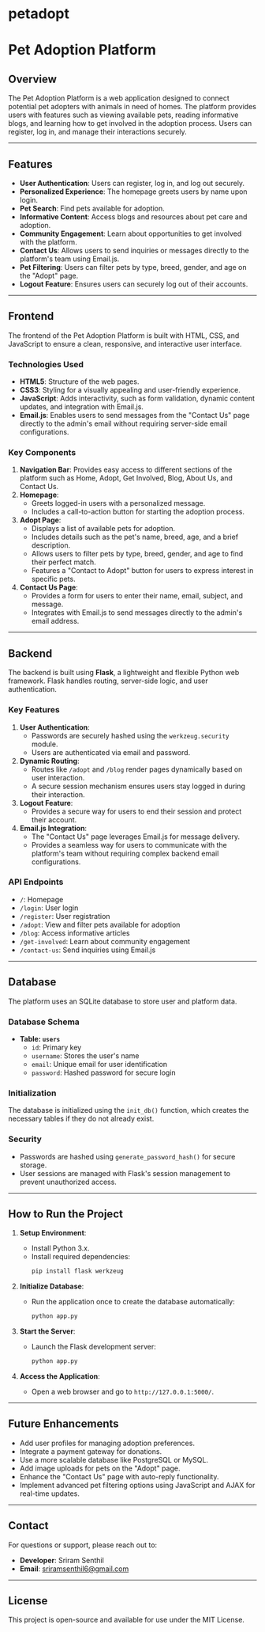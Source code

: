 # petadopt
# Pet Adoption Platform

## Overview
The Pet Adoption Platform is a web application designed to connect potential pet adopters with animals in need of homes. The platform provides users with features such as viewing available pets, reading informative blogs, and learning how to get involved in the adoption process. Users can register, log in, and manage their interactions securely.

---

## Features
- **User Authentication**: Users can register, log in, and log out securely.
- **Personalized Experience**: The homepage greets users by name upon login.
- **Pet Search**: Find pets available for adoption.
- **Informative Content**: Access blogs and resources about pet care and adoption.
- **Community Engagement**: Learn about opportunities to get involved with the platform.
- **Contact Us**: Allows users to send inquiries or messages directly to the platform's team using Email.js.
- **Pet Filtering**: Users can filter pets by type, breed, gender, and age on the "Adopt" page.
- **Logout Feature**: Ensures users can securely log out of their accounts.

---

## Frontend
The frontend of the Pet Adoption Platform is built with HTML, CSS, and JavaScript to ensure a clean, responsive, and interactive user interface.

### Technologies Used
- **HTML5**: Structure of the web pages.
- **CSS3**: Styling for a visually appealing and user-friendly experience.
- **JavaScript**: Adds interactivity, such as form validation, dynamic content updates, and integration with Email.js.
- **Email.js**: Enables users to send messages from the "Contact Us" page directly to the admin's email without requiring server-side email configurations.

### Key Components
1. **Navigation Bar**: Provides easy access to different sections of the platform such as Home, Adopt, Get Involved, Blog, About Us, and Contact Us.
2. **Homepage**:
   - Greets logged-in users with a personalized message.
   - Includes a call-to-action button for starting the adoption process.
3. **Adopt Page**:
   - Displays a list of available pets for adoption.
   - Includes details such as the pet's name, breed, age, and a brief description.
   - Allows users to filter pets by type, breed, gender, and age to find their perfect match.
   - Features a "Contact to Adopt" button for users to express interest in specific pets.
4. **Contact Us Page**:
   - Provides a form for users to enter their name, email, subject, and message.
   - Integrates with Email.js to send messages directly to the admin's email address.

---

## Backend
The backend is built using **Flask**, a lightweight and flexible Python web framework. Flask handles routing, server-side logic, and user authentication.

### Key Features
1. **User Authentication**:
   - Passwords are securely hashed using the `werkzeug.security` module.
   - Users are authenticated via email and password.
2. **Dynamic Routing**:
   - Routes like `/adopt` and `/blog` render pages dynamically based on user interaction.
   - A secure session mechanism ensures users stay logged in during their interaction.
3. **Logout Feature**:
   - Provides a secure way for users to end their session and protect their account.
4. **Email.js Integration**:
   - The "Contact Us" page leverages Email.js for message delivery.
   - Provides a seamless way for users to communicate with the platform's team without requiring complex backend email configurations.

### API Endpoints
- `/`: Homepage
- `/login`: User login
- `/register`: User registration
- `/adopt`: View and filter pets available for adoption
- `/blog`: Access informative articles
- `/get-involved`: Learn about community engagement
- `/contact-us`: Send inquiries using Email.js

---

## Database
The platform uses an SQLite database to store user and platform data.

### Database Schema
- **Table: `users`**
  - `id`: Primary key
  - `username`: Stores the user's name
  - `email`: Unique email for user identification
  - `password`: Hashed password for secure login

### Initialization
The database is initialized using the `init_db()` function, which creates the necessary tables if they do not already exist.

### Security
- Passwords are hashed using `generate_password_hash()` for secure storage.
- User sessions are managed with Flask's session management to prevent unauthorized access.

---

## How to Run the Project

1. **Setup Environment**:
   - Install Python 3.x.
   - Install required dependencies:
     ```bash
     pip install flask werkzeug
     ```

2. **Initialize Database**:
   - Run the application once to create the database automatically:
     ```bash
     python app.py
     ```

3. **Start the Server**:
   - Launch the Flask development server:
     ```bash
     python app.py
     ```

4. **Access the Application**:
   - Open a web browser and go to `http://127.0.0.1:5000/`.

---

## Future Enhancements
- Add user profiles for managing adoption preferences.
- Integrate a payment gateway for donations.
- Use a more scalable database like PostgreSQL or MySQL.
- Add image uploads for pets on the "Adopt" page.
- Enhance the "Contact Us" page with auto-reply functionality.
- Implement advanced pet filtering options using JavaScript and AJAX for real-time updates.

---

## Contact
For questions or support, please reach out to:
- **Developer**: Sriram Senthil
- **Email**: sriramsenthil6@gmail.com

---

## License
This project is open-source and available for use under the MIT License.

